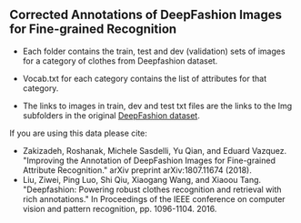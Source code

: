## Corrected Annotations of DeepFashion Images for Fine-grained Recognition

- Each folder contains the train, test and dev (validation) sets of images for a category of clothes from Deepfashion dataset.

- Vocab.txt for each category contains the list of attributes for that category.

- The links to images in train, dev and test txt files are the links to the Img subfolders in the original [DeepFashion dataset](https://drive.google.com/drive/folders/0B7EVK8r0v71pWGplNFhjc01NbzQ).


If you are using this data please cite:
- Zakizadeh, Roshanak, Michele Sasdelli, Yu Qian, and Eduard Vazquez. "Improving the Annotation of DeepFashion Images for Fine-grained Attribute Recognition." arXiv preprint arXiv:1807.11674 (2018).
- Liu, Ziwei, Ping Luo, Shi Qiu, Xiaogang Wang, and Xiaoou Tang. "Deepfashion: Powering robust clothes recognition and retrieval with rich annotations." In Proceedings of the IEEE conference on computer vision and pattern recognition, pp. 1096-1104. 2016.
